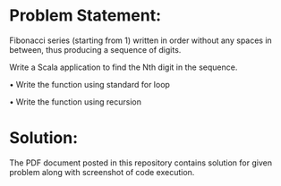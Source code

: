 # Problem Statement:

Fibonacci series (starting from 1) written in order without any spaces in between, thus producing a sequence of digits.

Write a Scala application to find the Nth digit in the sequence.

•	Write the function using standard for loop

•	Write the function using recursion


# Solution:

The PDF document posted in this repository contains solution for given problem along with screenshot of code execution.
